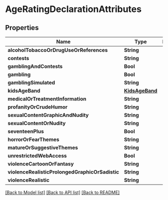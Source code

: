 # AgeRatingDeclarationAttributes

## Properties
Name | Type | Description | Notes
------------ | ------------- | ------------- | -------------
**alcoholTobaccoOrDrugUseOrReferences** | **String** |  | [optional] 
**contests** | **String** |  | [optional] 
**gamblingAndContests** | **Bool** |  | [optional] 
**gambling** | **Bool** |  | [optional] 
**gamblingSimulated** | **String** |  | [optional] 
**kidsAgeBand** | [**KidsAgeBand**](KidsAgeBand.md) |  | [optional] 
**medicalOrTreatmentInformation** | **String** |  | [optional] 
**profanityOrCrudeHumor** | **String** |  | [optional] 
**sexualContentGraphicAndNudity** | **String** |  | [optional] 
**sexualContentOrNudity** | **String** |  | [optional] 
**seventeenPlus** | **Bool** |  | [optional] 
**horrorOrFearThemes** | **String** |  | [optional] 
**matureOrSuggestiveThemes** | **String** |  | [optional] 
**unrestrictedWebAccess** | **Bool** |  | [optional] 
**violenceCartoonOrFantasy** | **String** |  | [optional] 
**violenceRealisticProlongedGraphicOrSadistic** | **String** |  | [optional] 
**violenceRealistic** | **String** |  | [optional] 

[[Back to Model list]](../README.md#documentation-for-models) [[Back to API list]](../README.md#documentation-for-api-endpoints) [[Back to README]](../README.md)


